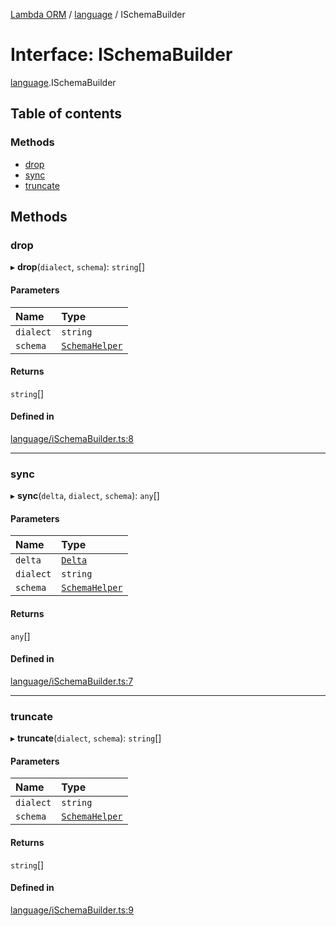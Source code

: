 [Lambda ORM](../README.md) / [language](../modules/language.md) / ISchemaBuilder

# Interface: ISchemaBuilder

[language](../modules/language.md).ISchemaBuilder

## Table of contents

### Methods

- [drop](language.ISchemaBuilder.md#drop)
- [sync](language.ISchemaBuilder.md#sync)
- [truncate](language.ISchemaBuilder.md#truncate)

## Methods

### drop

▸ **drop**(`dialect`, `schema`): `string`[]

#### Parameters

| Name | Type |
| :------ | :------ |
| `dialect` | `string` |
| `schema` | [`SchemaHelper`](../classes/schema.SchemaHelper.md) |

#### Returns

`string`[]

#### Defined in

[language/iSchemaBuilder.ts:8](https://github.com/FlavioLionelRita/lambda-orm/blob/8689963/src/orm/language/iSchemaBuilder.ts#L8)

___

### sync

▸ **sync**(`delta`, `dialect`, `schema`): `any`[]

#### Parameters

| Name | Type |
| :------ | :------ |
| `delta` | [`Delta`](../classes/model.Delta.md) |
| `dialect` | `string` |
| `schema` | [`SchemaHelper`](../classes/schema.SchemaHelper.md) |

#### Returns

`any`[]

#### Defined in

[language/iSchemaBuilder.ts:7](https://github.com/FlavioLionelRita/lambda-orm/blob/8689963/src/orm/language/iSchemaBuilder.ts#L7)

___

### truncate

▸ **truncate**(`dialect`, `schema`): `string`[]

#### Parameters

| Name | Type |
| :------ | :------ |
| `dialect` | `string` |
| `schema` | [`SchemaHelper`](../classes/schema.SchemaHelper.md) |

#### Returns

`string`[]

#### Defined in

[language/iSchemaBuilder.ts:9](https://github.com/FlavioLionelRita/lambda-orm/blob/8689963/src/orm/language/iSchemaBuilder.ts#L9)
